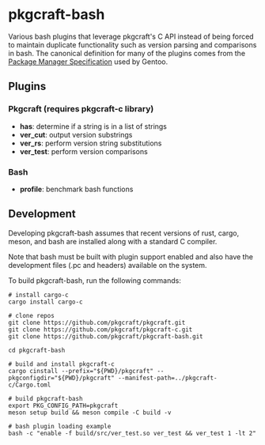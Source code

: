 # pkgcraft-bash

Various bash plugins that leverage pkgcraft's C API instead of being forced to
maintain duplicate functionality such as version parsing and comparisons in
bash. The canonical definition for many of the plugins comes from the [Package
Manager Specification][1] used by Gentoo.

## Plugins

### Pkgcraft (requires pkgcraft-c library)

- **has**: determine if a string is in a list of strings
- **ver_cut**: output version substrings
- **ver_rs**: perform version string substitutions
- **ver_test**: perform version comparisons

### Bash

- **profile**: benchmark bash functions

## Development

Developing pkgcraft-bash assumes that recent versions of rust, cargo, meson,
and bash are installed along with a standard C compiler.

Note that bash must be built with plugin support enabled and also have the
development files (.pc and headers) available on the system.

To build pkgcraft-bash, run the following commands:

    # install cargo-c
    cargo install cargo-c

    # clone repos
    git clone https://github.com/pkgcraft/pkgcraft.git
    git clone https://github.com/pkgcraft/pkgcraft-c.git
    git clone https://github.com/pkgcraft/pkgcraft-bash.git

    cd pkgcraft-bash

    # build and install pkgcraft-c
    cargo cinstall --prefix="${PWD}/pkgcraft" --pkgconfigdir="${PWD}/pkgcraft" --manifest-path=../pkgcraft-c/Cargo.toml

    # build pkgcraft-bash
    export PKG_CONFIG_PATH=pkgcraft
    meson setup build && meson compile -C build -v

    # bash plugin loading example
    bash -c "enable -f build/src/ver_test.so ver_test && ver_test 1 -lt 2"


[1]: <https://projects.gentoo.org/pms/latest/pms.html>
